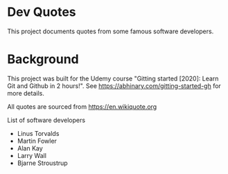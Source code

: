 # Dev Quotes

This project documents quotes from some famous software developers.

# Background

This project was built for the Udemy course "Gitting started [2020]: Learn Git
and Github in 2 hours!". See https://abhinary.com/gitting-started-gh for more
details.

All quotes are sourced from https://en.wikiquote.org

List of software developers

- Linus Torvalds
- Martin Fowler
- Alan Kay
- Larry Wall
- Bjarne Stroustrup

